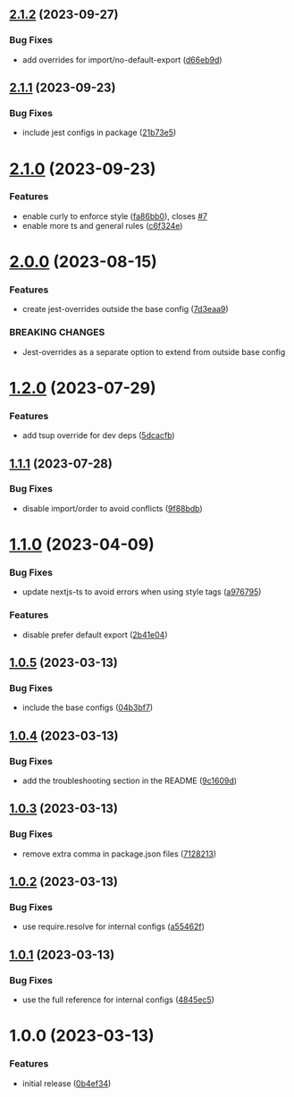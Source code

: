 ## [2.1.2](https://github.com/MeltStudio/melt-eslint-config/compare/v2.1.1...v2.1.2) (2023-09-27)


### Bug Fixes

* add overrides for import/no-default-export ([d66eb9d](https://github.com/MeltStudio/melt-eslint-config/commit/d66eb9d4af0ae8ff4142e687035d99611bf963c8))

## [2.1.1](https://github.com/MeltStudio/melt-eslint-config/compare/v2.1.0...v2.1.1) (2023-09-23)


### Bug Fixes

* include jest configs in package ([21b73e5](https://github.com/MeltStudio/melt-eslint-config/commit/21b73e500dcf3bc7ae4e1cb3b86768b8459313ee))

# [2.1.0](https://github.com/MeltStudio/melt-eslint-config/compare/v2.0.0...v2.1.0) (2023-09-23)


### Features

* enable curly to enforce style ([fa86bb0](https://github.com/MeltStudio/melt-eslint-config/commit/fa86bb08bbb9140bb74d40bee4d858b0ce8b3c74)), closes [#7](https://github.com/MeltStudio/melt-eslint-config/issues/7)
* enable more ts and general rules ([c6f324e](https://github.com/MeltStudio/melt-eslint-config/commit/c6f324ecf46edef70f8c11177d7009584fdf37e3))

# [2.0.0](https://github.com/MeltStudio/melt-eslint-config/compare/v1.2.0...v2.0.0) (2023-08-15)


### Features

* create jest-overrides outside the base config ([7d3eaa9](https://github.com/MeltStudio/melt-eslint-config/commit/7d3eaa975d50e6fd37c9e297710a74917bc46f18))


### BREAKING CHANGES

* Jest-overrides as a separate option to extend from outside base config

# [1.2.0](https://github.com/MeltStudio/melt-eslint-config/compare/v1.1.1...v1.2.0) (2023-07-29)


### Features

* add tsup override for dev deps ([5dcacfb](https://github.com/MeltStudio/melt-eslint-config/commit/5dcacfbcf61d3987a6eeca7f1bc5dc858a7389ee))

## [1.1.1](https://github.com/MeltStudio/melt-eslint-config/compare/v1.1.0...v1.1.1) (2023-07-28)


### Bug Fixes

* disable import/order to avoid conflicts ([9f88bdb](https://github.com/MeltStudio/melt-eslint-config/commit/9f88bdbc37d4dfb4d5b0f3c90d07f4f10e53fd11))

# [1.1.0](https://github.com/MeltStudio/melt-eslint-config/compare/v1.0.5...v1.1.0) (2023-04-09)


### Bug Fixes

* update nextjs-ts to avoid errors when using style tags ([a976795](https://github.com/MeltStudio/melt-eslint-config/commit/a976795eb7ec90f4d6fc5e8fbedeabfcf1cbd7f9))


### Features

* disable prefer default export ([2b41e04](https://github.com/MeltStudio/melt-eslint-config/commit/2b41e04b1806dda6de226a114b551b4650a6fe75))

## [1.0.5](https://github.com/MeltStudio/melt-eslint-config/compare/v1.0.4...v1.0.5) (2023-03-13)


### Bug Fixes

* include the base configs ([04b3bf7](https://github.com/MeltStudio/melt-eslint-config/commit/04b3bf74e961d7761074201ec13d375cc8f4cd82))

## [1.0.4](https://github.com/MeltStudio/melt-eslint-config/compare/v1.0.3...v1.0.4) (2023-03-13)


### Bug Fixes

* add the troubleshooting section in the README ([9c1609d](https://github.com/MeltStudio/melt-eslint-config/commit/9c1609d34d81d55c18d7c9a248f16d4cfc58987f))

## [1.0.3](https://github.com/MeltStudio/melt-eslint-config/compare/v1.0.2...v1.0.3) (2023-03-13)


### Bug Fixes

* remove extra comma in package.json files ([7128213](https://github.com/MeltStudio/melt-eslint-config/commit/71282134cd4d2d8e70ce54d7e4d37d21ac008dd5))

## [1.0.2](https://github.com/MeltStudio/melt-eslint-config/compare/v1.0.1...v1.0.2) (2023-03-13)


### Bug Fixes

* use require.resolve for internal configs ([a55462f](https://github.com/MeltStudio/melt-eslint-config/commit/a55462fc78ce67b297eca979e706f4c8cbcd4d6e))

## [1.0.1](https://github.com/MeltStudio/melt-eslint-config/compare/v1.0.0...v1.0.1) (2023-03-13)


### Bug Fixes

* use the full reference for internal configs ([4845ec5](https://github.com/MeltStudio/melt-eslint-config/commit/4845ec5abe446f8900412b793c13544efcc988a5))

# 1.0.0 (2023-03-13)


### Features

* initial release ([0b4ef34](https://github.com/MeltStudio/melt-eslint-config/commit/0b4ef3449b0132f52bcfed36284a47fcf2fbab49))
